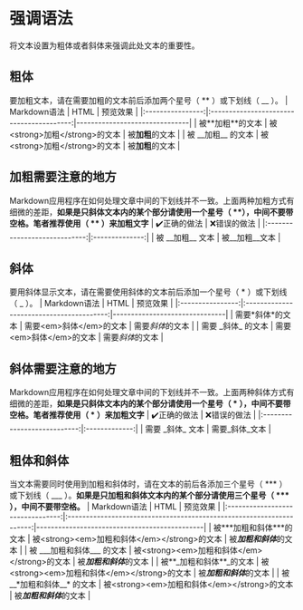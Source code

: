 # 强调语法
将文本设置为粗体或者斜体来强调此处文本的重要性。
## 粗体
要加粗文本，请在需要加粗的文本前后添加两个星号（ ** ）或下划线（ __ ）。
|   Markdown语法   |                   HTML                   | 预览效果                      |
|:----------------:|:----------------------------------------:|-------------------------------|
| 被\*\*加粗\*\*的文本 | 被&lt;strong&gt;加粗&lt;/strong&gt;的文本 | 被<strong>加粗</strong>的文本 |
| 被 \_\_加粗\_\_ 的文本 | 被&lt;strong&gt;加粗&lt;/strong&gt;的文本 | 被<strong>加粗</strong>的文本 |
## 加粗需要注意的地方
Markdown应用程序在如何处理文章中间的下划线并不一致。上面两种加粗方式有细微的差距，**如果是只斜体文本内的某个部分请使用一个星号（ \*\*），中间不要带空格。笔者推荐使用（ ** ）来加粗文字**
| :heavy_check_mark:正确的做法 |  :x:错误的做法 |
|:----------------------------:|:--------------:|
| 被 \_\_加粗\_\_ 文本             | 被__加粗__文本 |
## 斜体
要用斜体显示文本，请在需要使用斜体的文本前后添加一个星号（ * ）或下划线（ _ ）。
|   Markdown语法   |                   HTML                   | 预览效果                      |
|:----------------:|:----------------------------------------:|-------------------------------|
| 需要\*斜体\*的文本 | 需要&lt;em&gt;斜体&lt;/em&gt;的文本 | 需要<em>斜体</em>的文本 |
| 需要 \_斜体\_ 的文本 | 需要&lt;em&gt;斜体&lt;/em&gt;的文本 | 需要<em>斜体</em>的文本 |
## 斜体需要注意的地方
Markdown应用程序在如何处理文章中间的下划线并不一致。上面两种斜体方式有细微的差距，**如果是只斜体文本内的某个部分请使用一个星号（ \* ），中间不要带空格。笔者推荐使用（ * ）来加粗文字**
| :heavy_check_mark:正确的做法 |  :x:错误的做法 |
|:---------------------------:|:-------------:|
| 需要 \_斜体\_ 文本             | 需要_斜体_文本 |
## 粗体和斜体
当文本需要同时使用到加粗和斜体时，请在文本的前后各添加三个星号（ \*\*\* ）或下划线（ ___ ）。**如果是只加粗和斜体文本内的某个部分请使用三个星号（ \*\*\* ），中间不要带空格。**
|           Markdown语法           |                                 HTML                                 | 预览效果                                     |
|:--------------------------------:|:--------------------------------------------------------------------:|----------------------------------------------|
|  被\*\*\*加粗和斜体\*\*\*的文本  | 被&lt;strong&gt;&lt;em&gt;加粗和斜体&lt;/em&gt;&lt;/strong&gt;的文本 | 被<strong><em>加粗和斜体</em></strong>的文本 |
| 被 \_\_\_加粗和斜体\_\_\_ 的文本 | 被&lt;strong&gt;&lt;em&gt;加粗和斜体&lt;/em&gt;&lt;/strong&gt;的文本 | 被<strong><em>加粗和斜体</em></strong>的文本 |
|  被\*\*\_加粗和斜体\*\*\_的文本  | 被&lt;strong&gt;&lt;em&gt;加粗和斜体&lt;/em&gt;&lt;/strong&gt;的文本 | 被<strong><em>加粗和斜体</em></strong>的文本 |
| 被 \_\_\*加粗和斜体\_\_\* 的文本 | 被&lt;strong&gt;&lt;em&gt;加粗和斜体&lt;/em&gt;&lt;/strong&gt;的文本 | 被<strong><em>加粗和斜体</em></strong>的文本 |